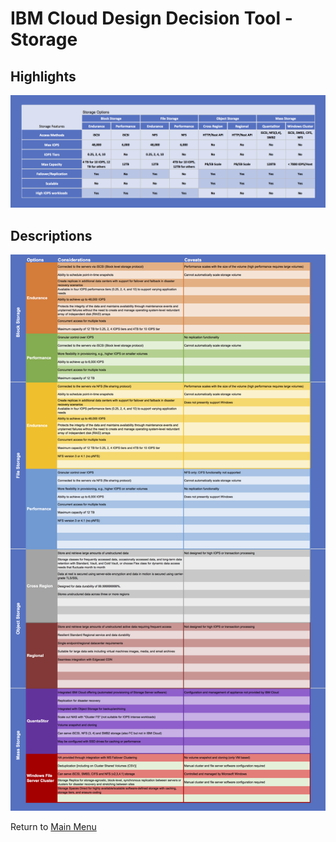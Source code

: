 # IBM Cloud Design Decision Tool - Storage

## Highlights
![Highlights](/images/express_tool_storage.png)

## Descriptions
![Descriptions](/images/rainbow_tool_storage.png)

Return to [Main Menu](README.md)
